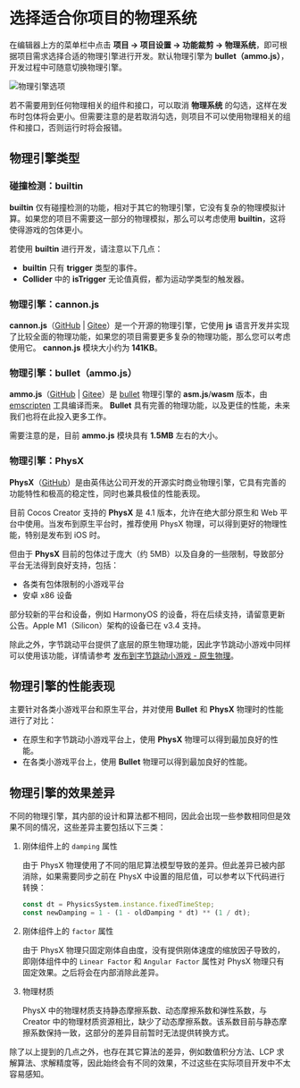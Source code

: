 # 选择适合你项目的物理系统

在编辑器上方的菜单栏中点击 **项目 -> 项目设置 -> 功能裁剪 -> 物理系统**，即可根据项目需求选择合适的物理引擎进行开发。默认物理引擎为 **bullet（ammo.js）**，开发过程中可随意切换物理引擎。

![物理引擎选项](img/physics-module.png)

若不需要用到任何物理相关的组件和接口，可以取消 **物理系统** 的勾选，这样在发布时包体将会更小。但需要注意的是若取消勾选，则项目不可以使用物理相关的组件和接口，否则运行时将会报错。

## 物理引擎类型

### 碰撞检测：builtin

__builtin__ 仅有碰撞检测的功能，相对于其它的物理引擎，它没有复杂的物理模拟计算。如果您的项目不需要这一部分的物理模拟，那么可以考虑使用 __builtin__，这将使得游戏的包体更小。

若使用 __builtin__ 进行开发，请注意以下几点：

- __builtin__ 只有 __trigger__ 类型的事件。
- __Collider__ 中的 __isTrigger__ 无论值真假，都为运动学类型的触发器。

### 物理引擎：cannon.js

**cannon.js**（[GitHub](https://github.com/cocos-creator/cannon.js) | [Gitee](https://gitee.com/mirrors_cocos-creator/cannon.js)）是一个开源的物理引擎，它使用 __js__ 语言开发并实现了比较全面的物理功能，如果您的项目需要更多复杂的物理功能，那么您可以考虑使用它。 __cannon.js__ 模块大小约为 __141KB__。

### 物理引擎：bullet（ammo.js）

**ammo.js**（[GitHub](https://github.com/cocos-creator/ammo.js) | [Gitee](https://gitee.com/mirrors_cocos-creator/ammo.js)）是 [bullet](https://github.com/bulletphysics/bullet3) 物理引擎的 __asm.js__/__wasm__ 版本，由 [emscripten](https://github.com/emscripten-core/emscripten) 工具编译而来。 __Bullet__ 具有完善的物理功能，以及更佳的性能，未来我们也将在此投入更多工作。

需要注意的是，目前 __ammo.js__ 模块具有 __1.5MB__ 左右的大小。

### 物理引擎：PhysX

**PhysX**（[GitHub](https://github.com/NVIDIAGameWorks/PhysX)）是由英伟达公司开发的开源实时商业物理引擎，它具有完善的功能特性和极高的稳定性，同时也兼具极佳的性能表现。

目前 Cocos Creator 支持的 **PhysX** 是 4.1 版本，允许在绝大部分原生和 Web 平台中使用。当发布到原生平台时，推荐使用 PhysX 物理，可以得到更好的物理性能，特别是发布到 iOS 时。

但由于 **PhysX** 目前的包体过于庞大（约 5MB）以及自身的一些限制，导致部分平台无法得到良好支持，包括：

- 各类有包体限制的小游戏平台
- 安卓 x86 设备

部分较新的平台和设备，例如 HarmonyOS 的设备，将在后续支持，请留意更新公告。Apple M1（Silicon）架构的设备已在 v3.4 支持。

除此之外，字节跳动平台提供了底层的原生物理功能，因此字节跳动小游戏中同样可以使用该功能，详情请参考 [发布到字节跳动小游戏 - 原生物理](../editor/publish/publish-bytedance-mini-game.md)。

<!-- ## 扩展物理后端 -->

## 物理引擎的性能表现

主要针对各类小游戏平台和原生平台，并对使用 **Bullet** 和 **PhysX** 物理时的性能进行了对比：

- 在原生和字节跳动小游戏平台上，使用 **PhysX** 物理可以得到最加良好的性能。
- 在各类小游戏平台上，使用 **Bullet** 物理可以得到最加良好的性能。

## 物理引擎的效果差异

不同的物理引擎，其内部的设计和算法都不相同，因此会出现一些参数相同但是效果不同的情况，这些差异主要包括以下三类：

1. 刚体组件上的 `damping` 属性

    由于 PhysX 物理使用了不同的阻尼算法模型导致的差异。但此差异已被内部消除，如果需要同步之前在 PhysX 中设置的阻尼值，可以参考以下代码进行转换：

    ```ts
    const dt = PhysicsSystem.instance.fixedTimeStep;
    const newDamping = 1 - (1 - oldDamping * dt) ** (1 / dt);
    ```

2. 刚体组件上的 `factor` 属性

    由于 PhysX 物理只固定刚体自由度，没有提供刚体速度的缩放因子导致的，即刚体组件中的 `Linear Factor` 和 `Angular Factor` 属性对 PhysX 物理只有固定效果。之后将会在内部消除此差异。

3. 物理材质

    PhysX 中的物理材质支持静态摩擦系数、动态摩擦系数和弹性系数，与 Creator 中的物理材质资源相比，缺少了动态摩擦系数。该系数目前与静态摩擦系数保持一致，这部分的差异目前暂时无法提供转换方式。

除了以上提到的几点之外，也存在其它算法的差异，例如数值积分方法、LCP 求解算法、求解精度等，因此始终会有不同的效果，不过这些在实际项目开发中不太容易感知。

